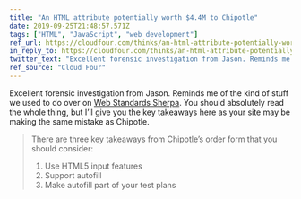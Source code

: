 ```yaml
---
title: "An HTML attribute potentially worth $4.4M to Chipotle"
date: 2019-09-25T21:48:57.571Z
tags: ["HTML", "JavaScript", "web development"]
ref_url: https://cloudfour.com/thinks/an-html-attribute-potentially-worth-4-4m-to-chipotle/
in_reply_to: https://cloudfour.com/thinks/an-html-attribute-potentially-worth-4-4m-to-chipotle/
twitter_text: "Excellent forensic investigation from Jason. Reminds me of the kind of stuff we used to do over on @StandardsSherpa."
ref_source: "Cloud Four"
---
```


Excellent forensic investigation from Jason. Reminds me of the kind of stuff we used to do over on [Web Standards Sherpa](https://webstandardssherpa.com/). You should absolutely read the whole thing, but I’ll give you the key takeaways here as your site may be making the same mistake as Chipotle.

> There are three key takeaways from Chipotle’s order form that you should consider:
> 
> 1. Use HTML5 input features
> 2. Support autofill
> 3. Make autofill part of your test plans